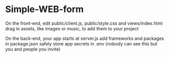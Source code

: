 # Simple-WEB-form

On the front-end,
    edit public/client.js, public/style.css and views/index.html
    drag in assets, like images or music, to add them to your project

On the back-end,
    your app starts at server.js
    add frameworks and packages in package.json
    safely store app secrets in .env (nobody can see this but you and people you invite)

